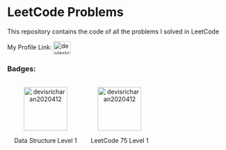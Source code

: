 # LeetCode Problems
This repository contains the code of all the problems I solved in LeetCode

My Profile Link: <a href="https://www.leetcode.com/devisricharan2020412" target="blank"><img align="center" src="https://raw.githubusercontent.com/rahuldkjain/github-profile-readme-generator/master/src/images/icons/Social/leet-code.svg" alt="devisricharan2020412" height="30" width="40" /></a>

### Badges:

<div style="display: flex; align-items: flex-start;">
    <div align="center" style="padding:1rem">
        <a href="https://www.leetcode.com/devisricharan2020412" target="blank"><img align="center" src="https://user-images.githubusercontent.com/88871184/182921617-83d114a6-48bf-4aa6-b180-c7706f97598a.png" alt="devisricharan2020412" height="100" width="100" /></a>
        <p>Data Structure Level 1</p>
    </div>
    <div align="center"  style="padding:1rem">
        <a href="https://www.leetcode.com/devisricharan2020412" target="blank"><img align="center" src="https://user-images.githubusercontent.com/88871184/183263799-3a9dcd87-db33-4404-966c-c3e1802d54f1.png" alt="devisricharan2020412" height="100" width="100" /></a>
        <p>LeetCode 75 Level 1</p>
    </div>
</div>
    



